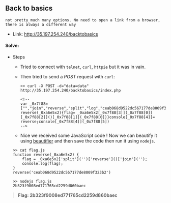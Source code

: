 ## Back to basics
```
not pretty much many options. No need to open a link from a browser, there is always a different way
```
- Link: http://35.197.254.240/backtobasics


#### Solve:

- Steps

    - Tried to connect with `telnet`, `curl`, `httpie` but it was in vain.

    - Then tried to send a *POST* request with `curl`:
        ```commandline
        >> curl -X POST -d="data=data" http://35.197.254.240/backtobasics/index.php
      
        <!--
        var _0x7f88=["","join","reverse","split","log","ceab068d9522dc567177de8009f323b2"];function reverse(_0xa6e5x2){flag= _0xa6e5x2[_0x7f88[3]](_0x7f88[0])[_0x7f88[2]]()[_0x7f88[1]](_0x7f88[0])}console[_0x7f88[4]]= reverse;console[_0x7f88[4]](_0x7f88[5])
        -->
        ```

    - Nice we received some JavaScript code ! Now we can beautify it using [beautifier](https://beautifier.io/) and then save the code then run it using `nodejs`.
    ```commandline
    >> cat flag.js
    function reverse(_0xa6e5x2) {
        flag = _0xa6e5x2['split']('')['reverse']()['join']('');
        console.log(flag);
    }
    reverse('ceab068d9522dc567177de8009f323b2')
  
    >> nodejs flag.js
    2b323f9008ed771765cd2259d860baec
    ```
    
> **Flag: 2b323f9008ed771765cd2259d860baec**